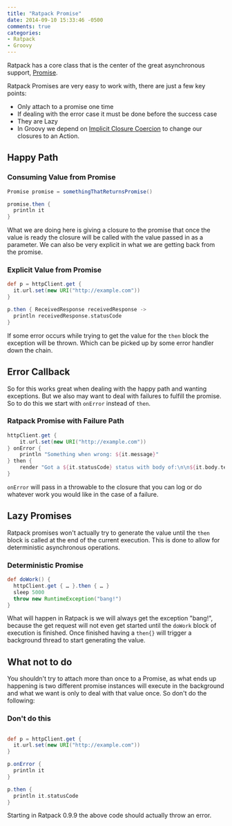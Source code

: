 ```yaml
---
title: "Ratpack Promise"
date: 2014-09-10 15:33:46 -0500
comments: true
categories:
- Ratpack
- Groovy
---
```

Ratpack has a core class that is the center of the great asynchronous support, [Promise](http://www.ratpack.io/manual/current/api/index.html?ratpack/exec/Promise.html).

Ratpack Promises are very easy to work with, there are just a few key points:

 * Only attach to a promise one time
 * If dealing with the error case it must be done before the success case
 * They are Lazy
 * In Groovy we depend on [Implicit Closure Coercion](http://mrhaki.blogspot.com/2013/11/groovy-goodness-implicit-closure.html) to change our closures to an Action.

## Happy Path

### Consuming Value from Promise
``` groovy 
Promise promise = somethingThatReturnsPromise()

promise.then {
  println it
}
```

What we are doing here is giving a closure to the promise that once the value is ready the closure will be called with the value passed in as a parameter. We can also be very explicit in what we are getting back from the promise.

### Explicit Value from Promise
``` groovy 
def p = httpClient.get {
  it.url.set(new URI("http://example.com"))
}

p.then { ReceivedResponse receivedResponse ->
  println receivedResponse.statusCode
}
```
If some error occurs while trying to get the value for the `then` block the exception will be thrown. Which can be picked up by some error handler down the chain.

## Error Callback

So for this works great when dealing with the happy path and wanting exceptions. But we also may want to deal with failures to fulfill the promise. So to do this we start with `onError` instead of `then`.

### Ratpack Promise with Failure Path
``` groovy 
httpClient.get {
    it.url.set(new URI("http://example.com"))
} onError {
    println "Something when wrong: ${it.message}"
} then {
    render "Got a ${it.statusCode} status with body of:\n\n${it.body.text}"
}
```
`onError` will pass in a throwable to the closure that you can log or do whatever work you would like in the case of a failure.

## Lazy Promises

Ratpack promises won't actually try to generate the value until the `then` block is called at the end of the current execution. This is done to allow for deterministic asynchronous operations.

### Deterministic Promise
``` groovy 
def doWork() {
  httpClient.get { … }.then { … }
  sleep 5000
  throw new RuntimeException("bang!")
}
```

What will happen in Ratpack is we will always get the exception "bang!", because the get request will not even get started until the `doWork` block of execution is finished. Once finished having a `then{}` will trigger a background thread to start generating the value.

## What not to do

You shouldn't try to attach more than once to a Promise, as what ends up happening is two different promise instances will execute in the background and what we want is only to deal with that value once. So don't do the following:

### Don't do this
``` groovy 

def p = httpClient.get {
  it.url.set(new URI("http://example.com"))
}

p.onError {
  println it
}

p.then {
  println it.statusCode
}

```
Starting in Ratpack 0.9.9 the above code should actually throw an error.
